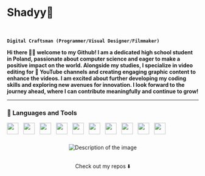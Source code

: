 # Shadyy💫 

<img src="https://github.com/xShadyy/xShadyy/assets/131590030/4dcc841a-5b1e-43b9-9526-1d81ecb93b0f" width="30" height="15"> <img src="https://github.com/xShadyy/xShadyy/assets/131590030/bc02bcef-d5b4-497a-b858-e7752becb6a4" width="30" height="15"> <img src="https://github.com/xShadyy/xShadyy/assets/131590030/0227b0a4-7744-4019-9992-2ada718b951c" width="30" height="15">

**`Digital Craftsman (Programmer/Visual Designer/Filmmaker)`**

**Hi there 👋🏽 welcome to my Github! I am a dedicated high school student in Poland, passionate about computer science and eager to make a positive impact on the world. Alongside my studies, 
I specialize in video editing for 🎥 YouTube channels and creating engaging graphic content to enhance the videos. I am excited about further developing my coding skills and exploring new 
avenues for innovation. I look forward to the journey ahead, where I can contribute meaningfully and continue to grow!**


-------
### 🧰 Languages and Tools





<img align="left" width="30px" style="padding-right:10px" src="https://cdn.jsdelivr.net/gh/devicons/devicon@latest/icons/html5/html5-original.svg" />
<img align="left" width="30px" style="padding-right:10px" src="https://cdn.jsdelivr.net/gh/devicons/devicon@latest/icons/css3/css3-original.svg" />
<img align="left" width="30px" style="padding-right:10px" src="https://cdn.jsdelivr.net/gh/devicons/devicon@latest/icons/javascript/javascript-original.svg" />
 <img align="left" width="30px" style="padding-right:10px" src="https://cdn.jsdelivr.net/gh/devicons/devicon@latest/icons/react/react-original.svg" />    
 <img align="left" width="30px" style="padding-right:10px" src="https://cdn.jsdelivr.net/gh/devicons/devicon@latest/icons/php/php-original.svg" />
 <img align="left" width="30px" style="padding-right:10px" src="https://cdn.jsdelivr.net/gh/devicons/devicon@latest/icons/csharp/csharp-original.svg" />   
<img align="left" width="30px" style="padding-right:10px" src="https://cdn.jsdelivr.net/gh/devicons/devicon@latest/icons/git/git-original.svg" />
 <img align="left" width="30px" style="padding-right:10px" src="https://cdn.jsdelivr.net/gh/devicons/devicon@latest/icons/typescript/typescript-original.svg" />      
<img align="left" width="30px" style="padding-right:10px" src="https://cdn.jsdelivr.net/gh/devicons/devicon@latest/icons/cplusplus/cplusplus-original.svg" />
<img align="left" width="30px" style="padding-right:10px" src="https://cdn.jsdelivr.net/gh/devicons/devicon@latest/icons/python/python-original.svg" />
<br/>

#

<div align="center">
    <img src="https://github.com/xShadyy/xShadyy/assets/131590030/751367d4-43cf-4cc3-b134-bda3b003dce7.gif" alt="Description of the image">
  <br><br>
    <p>Check out my repos ⬇️</p>
</div>



          

          
          



          
